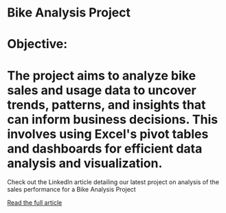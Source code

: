 # Bike Analysis Project
# Objective:
# The project aims to analyze bike sales and usage data to uncover trends, patterns, and insights that can inform business decisions. This involves using Excel's pivot tables and dashboards for efficient data analysis and visualization.

Check out the LinkedIn article detailing our latest project on analysis of the sales performance for a Bike Analysis Project

[Read the full article](https://www.linkedin.com/feed/update/urn:li:activity:7241332168080183296/)


